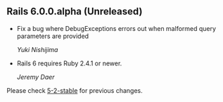 ## Rails 6.0.0.alpha (Unreleased) ##

*   Fix a bug where DebugExceptions errors out when malformed query parameters are provided

    *Yuki Nishijima*

*   Rails 6 requires Ruby 2.4.1 or newer.

    *Jeremy Daer*


Please check [5-2-stable](https://github.com/rails/rails/blob/5-2-stable/actionpack/CHANGELOG.md) for previous changes.
